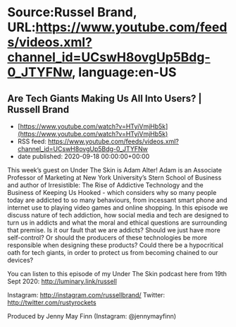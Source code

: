 # Source:Russel Brand, URL:https://www.youtube.com/feeds/videos.xml?channel_id=UCswH8ovgUp5Bdg-0_JTYFNw, language:en-US

## Are Tech Giants Making Us All Into Users? | Russell Brand
 - [https://www.youtube.com/watch?v=HTyiVmjHb5k](https://www.youtube.com/watch?v=HTyiVmjHb5k)
 - RSS feed: https://www.youtube.com/feeds/videos.xml?channel_id=UCswH8ovgUp5Bdg-0_JTYFNw
 - date published: 2020-09-18 00:00:00+00:00

This week’s guest on Under The Skin is Adam Alter! Adam is an Associate Professor of Marketing at New York University’s Stern School of Business and author of Irresistible: The Rise of Addictive Technology and the Business of Keeping Us Hooked - which considers why so many people today are addicted to so many behaviours, from incessant smart phone and internet use to playing video games and online shopping. 
In this episode we discuss nature of tech addiction, how social media and tech are designed to turn us in addicts and what the moral and ethical questions are surrounding that premise. Is it our fault that we are addicts? Should we just have more self-control? Or should the producers of these technologies be more responsible when designing these products? Could there be a hypocritical oath for tech giants, in order to protect us from becoming chained to our devices?

You can listen to this episode of my Under The Skin podcast here from 19th Sept 2020: 
http://luminary.link/russell

Instagram: http://instagram.com/russellbrand/
Twitter: http://twitter.com/rustyrockets

Produced by Jenny May Finn (Instagram: @jennymayfinn)

